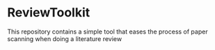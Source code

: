 # ReviewToolkit
This repository contains a simple tool that eases the process of paper scanning when doing a literature review
